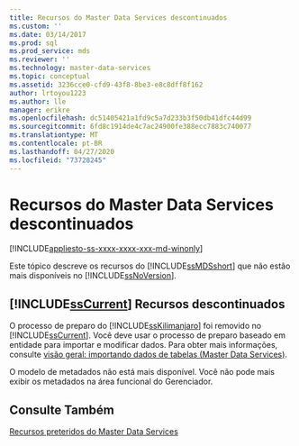 ```yaml
---
title: Recursos do Master Data Services descontinuados
ms.custom: ''
ms.date: 03/14/2017
ms.prod: sql
ms.prod_service: mds
ms.reviewer: ''
ms.technology: master-data-services
ms.topic: conceptual
ms.assetid: 3236cce0-cfd9-43f8-8be3-e8c8dff8f162
author: lrtoyou1223
ms.author: lle
manager: erikre
ms.openlocfilehash: dc51405421a1fd9c5a7d233b3f50db41dfc44d99
ms.sourcegitcommit: 6fd8c1914de4c7ac24900fe388ecc7883c740077
ms.translationtype: MT
ms.contentlocale: pt-BR
ms.lasthandoff: 04/27/2020
ms.locfileid: "73728245"
---
```

# <a name="discontinued-master-data-services-features"></a>Recursos do Master Data Services descontinuados

[!INCLUDE[appliesto-ss-xxxx-xxxx-xxx-md-winonly](../includes/appliesto-ss-xxxx-xxxx-xxx-md-winonly.md)]

  Este tópico descreve os recursos do [!INCLUDE[ssMDSshort](../includes/ssmdsshort-md.md)] que não estão mais disponíveis no [!INCLUDE[ssNoVersion](../includes/ssnoversion-md.md)].  
  
## <a name="sscurrent-discontinued-features"></a>[!INCLUDE[ssCurrent](../includes/sscurrent-md.md)] Recursos descontinuados  
 O processo de preparo do [!INCLUDE[ssKilimanjaro](../includes/sskilimanjaro-md.md)] foi removido no [!INCLUDE[ssCurrent](../includes/sscurrent-md.md)]. Você deve usar o processo de preparo baseado em entidade para importar e modificar dados. Para obter mais informações, consulte [visão geral: importando dados de tabelas &#40;Master Data Services&#41;](../master-data-services/overview-importing-data-from-tables-master-data-services.md).  
  
 O modelo de metadados não está mais disponível. Você não pode mais exibir os metadados na área funcional do Gerenciador.  
  
## <a name="see-also"></a>Consulte Também  
 [Recursos preteridos do Master Data Services](../master-data-services/deprecated-master-data-services-features.md)  
  
  
